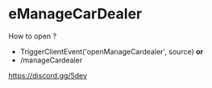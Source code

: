 # eManageCarDealer
 
How to open ?
- TriggerClientEvent('openManageCardealer', source)
**or**
- /manageCardealer

https://discord.gg/5dev
